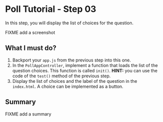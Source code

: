# Poll Tutorial - Step 03

In this step, you will display the list of choices for the question.

FIXME add a screenshot

## What I must do?

1. Backport your `app.js` from the previous step into this one.
2. In the `PollAppController`, implement a function that loads the list of the question choices. This function is called `init()`. **HINT:** you can use the code of the `test()` method of the previous step.
3. Display the list of choices and the label of the question in the `index.html`. A choice can be implemented as a button.

## Summary

FIXME add a summary
